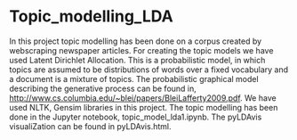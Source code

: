 # Topic_modelling_LDA
In this project topic modelling has been done on a corpus created by webscraping newspaper articles. For creating the topic models we have used Latent Dirichlet Allocation. This is a probabilistic model, in which topics are assumed to be distributions of words over  a fixed vocabulary and  a document is a mixture of topics. The probabilistic graphical model describing the generative process can be found in, http://www.cs.columbia.edu/~blei/papers/BleiLafferty2009.pdf. 
We have used NLTK, Gensim libraries in this project. 
        The topic modelling has been done in the Jupyter notebook, topic_model_lda1.ipynb. The pyLDAvis visualiZation can be found in pyLDAvis.html.  
